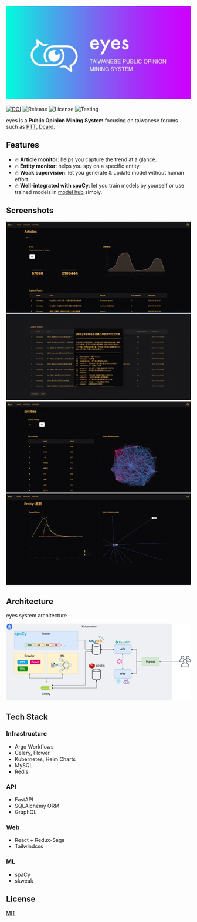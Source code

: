 # <img align='center' src="./doc/static/images/brand_dark.jpg">

[![DOI](https://zenodo.org/badge/392558472.svg)](https://zenodo.org/badge/latestdoi/392558472)
![Release](https://img.shields.io/github/v/release/r05323028/eyes?include_prereleases)
![License](https://img.shields.io/github/license/r05323028/eyes)
![Testing](https://img.shields.io/github/workflow/status/r05323028/eyes/testing?label=testing)

eyes is a **Public Opinion Mining System** focusing on taiwanese forums such as [PTT](https://www.ptt.cc/bbs/hotboards.html), [Dcard](https://www.dcard.tw/f).

## Features

- :fire: **Article monitor**: helps you capture the trend at a glance.
- :fire: **Entity monitor**: helps you spy on a specific entity.
- :fire: **Weak supervision**: let you generate & update model without human effort.
- :fire: **Well-integrated with spaCy**: let you train models by yourself or use trained models in [model hub](https://spacy.io/models) simply.

## Screenshots

![Articles Dashboard](./doc/static/images/articles_dashboard.png)
![Post Modal](./doc/static/images/post_modal.png)
![Entities Dashboard](./doc/static/images/entities_dashboard.png)
![Entity Dashboard](./doc/static/images/entity_dashboard.png)

## Architecture

eyes system architecture

![Architecture](./doc/static/images/architecture.png)

## Tech Stack

### Infrastructure

- Argo Workflows
- Celery, Flower
- Kubernetes, Helm Charts
- MySQL
- Redis

### API

- FastAPI
- SQLAlchemy ORM
- GraphQL

### Web

- React + Redux-Saga
- Tailwindcss

### ML

- spaCy
- skweak

## License

[MIT](./LICENSE)
